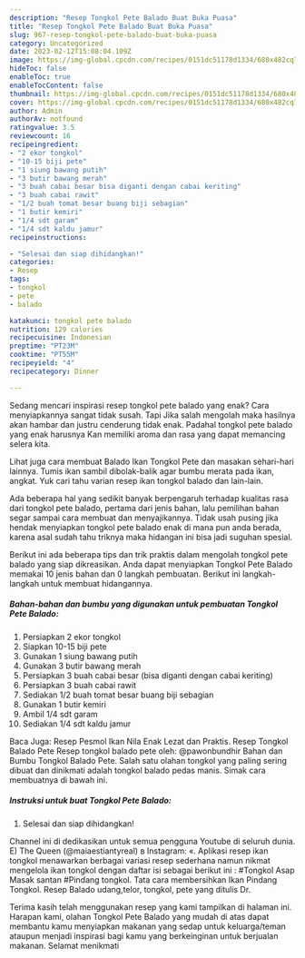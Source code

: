 ```yaml
---
description: "Resep Tongkol Pete Balado Buat Buka Puasa"
title: "Resep Tongkol Pete Balado Buat Buka Puasa"
slug: 967-resep-tongkol-pete-balado-buat-buka-puasa
category: Uncategorized
date: 2023-02-12T15:08:04.109Z
image: https://img-global.cpcdn.com/recipes/0151dc51178d1334/680x482cq70/tongkol-pete-balado-foto-resep-utama.jpg
hideToc: false
enableToc: true
enableTocContent: false
thumbnail: https://img-global.cpcdn.com/recipes/0151dc51178d1334/680x482cq70/tongkol-pete-balado-foto-resep-utama.jpg
cover: https://img-global.cpcdn.com/recipes/0151dc51178d1334/680x482cq70/tongkol-pete-balado-foto-resep-utama.jpg
author: Admin
authorAv: notfound
ratingvalue: 3.5
reviewcount: 16
recipeingredient:
- "2 ekor tongkol"
- "10-15 biji pete"
- "1 siung bawang putih"
- "3 butir bawang merah"
- "3 buah cabai besar bisa diganti dengan cabai keriting"
- "3 buah cabai rawit"
- "1/2 buah tomat besar buang biji sebagian"
- "1 butir kemiri"
- "1/4 sdt garam"
- "1/4 sdt kaldu jamur"
recipeinstructions:

- "Selesai dan siap dihidangkan!"
categories:
- Resep
tags:
- tongkol
- pete
- balado

katakunci: tongkol pete balado 
nutrition: 129 calories
recipecuisine: Indonesian
preptime: "PT23M"
cooktime: "PT55M"
recipeyield: "4"
recipecategory: Dinner

---
```



Sedang mencari inspirasi resep tongkol pete balado yang enak? Cara menyiapkannya sangat tidak susah. Tapi Jika salah mengolah maka hasilnya akan hambar dan justru cenderung tidak enak. Padahal tongkol pete balado yang enak harusnya Kan memiliki aroma dan rasa yang dapat memancing selera kita.


Lihat juga cara membuat Balado Ikan Tongkol Pete dan masakan sehari-hari lainnya. Tumis ikan sambil dibolak-balik agar bumbu merata pada ikan, angkat. Yuk cari tahu varian resep ikan tongkol balado dan lain-lain.

Ada beberapa hal yang sedikit banyak berpengaruh terhadap kualitas rasa dari tongkol pete balado, pertama dari jenis bahan, lalu pemilihan bahan segar sampai cara membuat dan menyajikannya. Tidak usah pusing jika hendak menyiapkan tongkol pete balado enak di mana pun anda berada, karena asal sudah tahu triknya maka hidangan ini bisa jadi suguhan spesial.


Berikut ini ada beberapa tips dan trik praktis dalam mengolah tongkol pete balado yang siap dikreasikan. Anda dapat menyiapkan Tongkol Pete Balado memakai 10 jenis bahan dan 0 langkah pembuatan. Berikut ini langkah-langkah untuk membuat hidangannya.

<!--inarticleads1-->

##### Bahan-bahan dan bumbu yang digunakan untuk pembuatan Tongkol Pete Balado:

1. Persiapkan 2 ekor tongkol
1. Siapkan 10-15 biji pete
1. Gunakan 1 siung bawang putih
1. Gunakan 3 butir bawang merah
1. Persiapkan 3 buah cabai besar (bisa diganti dengan cabai keriting)
1. Persiapkan 3 buah cabai rawit
1. Sediakan 1/2 buah tomat besar buang biji sebagian
1. Gunakan 1 butir kemiri
1. Ambil 1/4 sdt garam
1. Sediakan 1/4 sdt kaldu jamur


Baca Juga: Resep Pesmol Ikan Nila Enak Lezat dan Praktis. Resep Tongkol Balado Pete Resep tongkol balado pete oleh: @pawonbundhir Bahan dan Bumbu Tongkol Balado Pete. Salah satu olahan tongkol yang paling sering dibuat dan dinikmati adalah tongkol balado pedas manis. Simak cara membuatnya di bawah ini. 

<!--inarticleads2-->

##### Instruksi untuk buat Tongkol Pete Balado:


1. Selesai dan siap dihidangkan!

Channel ini di dedikasikan untuk semua pengguna Youtube di seluruh dunia. E) The Queen (@maiaestiantyreal) в Instagram: «. Aplikasi resep ikan tongkol menawarkan berbagai variasi resep sederhana namun nikmat mengelola ikan tongkol dengan daftar isi sebagai berikut ini : #Tongkol Asap Masak santan #Pindang tongkol. Tata cara membersihkan Ikan Pindang Tongkol. Resep Balado udang,telor, tongkol, pete yang ditulis Dr. 

Terima kasih telah menggunakan resep yang kami tampilkan di halaman ini. Harapan kami, olahan Tongkol Pete Balado yang mudah di atas dapat membantu kamu menyiapkan makanan yang sedap untuk keluarga/teman ataupun menjadi inspirasi bagi kamu yang berkeinginan untuk berjualan makanan. Selamat menikmati
